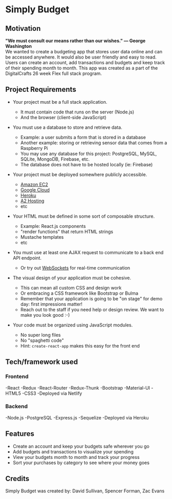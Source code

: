 # Simply Budget
## Motivation
 <b>"We must consult our means rather than our wishes." ― George Washington</b> <br>
We wanted to create a budgeting app that stores user data online and can be accessed anywhere. It would also be user friendly and easy to read. Users can create an account, add transactions and budgets and keep track of their spending month to month. This app was created as a part of the DigitalCrafts 26 week Flex full stack program. 
## Project Requirements

- Your project must be a full stack application.
  - It must contain code that runs on the server (Node.js)
  - And the browser (client-side JavaScript)

- You must use a database to store and retrieve data.
  - Example: a user submits a form that is stored in a database
  - Another example: storing or retrieving sensor data that comes from a Raspberry Pi
  - You may use any database for this project: PostgreSQL, MySQL, SQLite, MongoDB, Firebase, etc.
  - The database does not have to be hosted locally (ie: Firebase)

- Your project must be deployed somewhere publicly accessible.
  - [Amazon EC2](https://aws.amazon.com/ec2/)
  - [Google Cloud](https://cloud.google.com/nodejs/)
  - [Heroku](https://www.heroku.com/nodejs)
  - [A2 Hosting](https://www.a2hosting.com/nodejs-hosting)
  - etc

- Your HTML must be defined in some sort of composable structure.
  - Example: React.js components
  - "render functions" that return HTML strings
  - Mustache templates
  - etc

- You must use at least one AJAX request to communicate to a back end API endpoint.
  - Or try out [WebSockets](https://socket.io/) for real-time communication

- The visual design of your application must be cohesive.
  - This can mean all custom CSS and design work
  - Or embracing a CSS framework like Bootstrap or Bulma
  - Remember that your application is going to be "on stage" for demo day: first impressions matter!
  - Reach out to the staff if you need help or design review. We want to make you look good :-)

- Your code must be organized using JavaScript modules.
  - No super long files
  - No "spaghetti code"
  - Hint: `create-react-app` makes this easy for the front end
## Tech/framework used

### Frontend
-React 
-Redux 
-React-Router
-Redux-Thunk
-Bootstrap
-Material-UI
-HTML5
-CSS3
-Deployed via Netlify

### Backend
-Node.js
-PostgreSQL
-Express.js
-Sequelize
-Deployed via Heroku

## Features
<ul>
 <li>Create an account and keep your budgets safe wherever you go</li>
 <li>Add budgets and transactions to visualize your spending</li>
 <li>View your budgets month to month and track your progress</li>
 <li>Sort your purchases by category to see where your money goes</li>
  </ul>

## Credits
Simply Budget was created by:
 David Sullivan, 
 Spencer Forman,
 Zac Evans 
